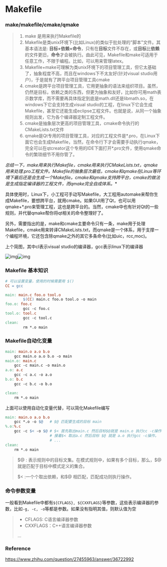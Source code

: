 # Makefile



### make/makefile/cmake/qmake

> 1. make 是用来执行Makefile的
> 2. Makefile是类unix环境下(比如Linux)的类似于批处理的"脚本"文件。其基本语法是: **目标+依赖+命令**，只有在**目标**文件不存在，或**目标**比**依赖**的文件更旧，**命令**才会被执行。由此可见，Makefile和make可适用于任意工作，不限于编程。比如，可以用来管理latex。
> 3. Makefile+make可理解为类unix环境下的项目管理工具，但它太基础了，抽象程度不高，而且在windows下不太友好(针对visual studio用户)，于是就有了跨平台项目管理工具cmake
> 4. cmake是跨平台项目管理工具，它用更抽象的语法来组织项目。虽然，仍然是目标，依赖之类的东西，但更为抽象和友好，比如你可用math表示数学库，而不需要再具体指定到底是math.dll还是libmath.so，在windows下它会支持生成visual studio的工程，在linux下它会生成Makefile，甚至它还能生成eclipse工程文件。也就是说，从同一个抽象规则出发，它为各个编译器定制工程文件。
> 5. cmake是抽象层次更高的项目管理工具，cmake命令执行的CMakeLists.txt文件
> 6. qmake是Qt专用的项目管理工具，对应的工程文件是*.pro，在Linux下面它也会生成Makefile，当然，在命令行下才会需要手动执行qmake，完全可以在qtcreator这个专用的IDE下面打开*.pro文件，使用qmake命令的繁琐细节不用你管了。

**总结一下，make用来执行Makefile，cmake用来执行CMakeLists.txt，qmake用来处理*.pro工程文件。Makefile的抽象层次最低，cmake和qmake在Linux等环境下最后还是会生成一个Makefile。cmake和qmake支持跨平台，cmake的做法是生成指定编译器的工程文件，而qmake完全自成体系。**

具体使用时，Linux下，小工程可手动写Makefile，大工程用automake来帮你生成Makefile，要想跨平台，就用cmake。如果GUI用了Qt，也可以用qmake+*.pro来管理工程，这也是跨平台的。当然，cmake中也有针对Qt的一些规则，并代替qmake帮你将qt相关的命令整理好了。

另外，需要指出的是，make和cmake主要命令只有一条，make用于处理Makefile，cmake用来转译CMakeLists.txt，而qmake是一个体系，用于支撑一个编程环境，它还包含除qmake之外的其它多条命令(比如uic，rcc,moc)。

上个简图，其中cl表示visual studio的编译器，gcc表示linux下的编译器

![img](assets/Makefile/f57298cefba18fca5f31b8762f01d933_hd.jpg)![img](assets/Makefile/f57298cefba18fca5f31b8762f01d933_r.jpg)



### Makefile 基本知识

```makefile
# 可以设置变量，使用的时候需要用 $()
CC = gcc

main: main.c foo.o tool.o
        $(CC) main.c foo.o tool.o -o main
foo.o: foo.c
        gcc -c foo.c
tool.o: tool.c
        gcc -c tool.c
clean:
        rm *.o main

```



### Makefile自动化变量

```makefile
main: main.o a.o b.o
	gcc main.o a.o b.o -o main
main.o: main.c
	gcc -c main.c -o main.o
a.o: a.c
	gcc -c a.c -o a.o
b.o: b.c
	gcc -c b.c -o b.o

clean:
	rm *.o main
```

上面可以使用自动化变量代替，可以简化Makefile编写

```makefile
main: main.o a.o b.o
	gcc *.o -o $@	# $@ 匹配要生成的目标 main
%.o:%.c
	gcc -c $< -o $@ # $< 首先取出main.c 然后目标$@就是 main.o 执行cc -c操作
					# 接着$< 取出a.c 然后目标 $@ 就是 a.o 执行gcc -c操作。
					# ...
clean:
	rm *.o main
```

> $@ : 表示规则中的目标文集。在模式规则中，如果有多个目标，那么，​\$@ 就是匹配于目标中模式定义的集合。
>
> \$< :一个个取出依赖，和\$@ 相匹配，匹配成功则执行操作。



### 命令参数变量

一般看到Makefile中都有`${CFLAGS}, ${CXXFLAGS}`等参数，这些表示编译器的参数，比如`-g, -c, -o`等都是参数。如果没有指明其值，则默认值为空

> * CFLAGS:  C语言编译器参数
> * CXXFLAGS：C++语言编译器参数
>
> ...



### Reference

https://www.zhihu.com/question/27455963/answer/36722992
